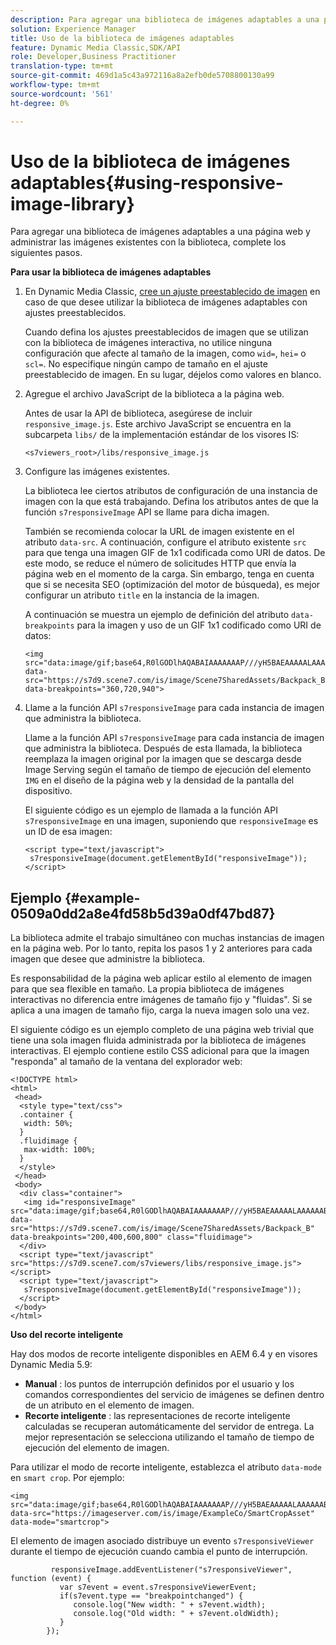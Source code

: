 ```yaml
---
description: Para agregar una biblioteca de imágenes adaptables a una página web y administrar las imágenes existentes con la biblioteca, complete los siguientes pasos.
solution: Experience Manager
title: Uso de la biblioteca de imágenes adaptables
feature: Dynamic Media Classic,SDK/API
role: Developer,Business Practitioner
translation-type: tm+mt
source-git-commit: 469d1a5c43a972116a8a2efb0de5708800130a99
workflow-type: tm+mt
source-wordcount: '561'
ht-degree: 0%

---
```



# Uso de la biblioteca de imágenes adaptables{#using-responsive-image-library}

Para agregar una biblioteca de imágenes adaptables a una página web y administrar las imágenes existentes con la biblioteca, complete los siguientes pasos.

**Para usar la biblioteca de imágenes adaptables**

1. En Dynamic Media Classic, [cree un ajuste preestablecido de imagen](https://experienceleague.adobe.com/docs/dynamic-media-classic/using/image-sizing/setting-image-presets.html#image-sizing) en caso de que desee utilizar la biblioteca de imágenes adaptables con ajustes preestablecidos.

   Cuando defina los ajustes preestablecidos de imagen que se utilizan con la biblioteca de imágenes interactiva, no utilice ninguna configuración que afecte al tamaño de la imagen, como `wid=`, `hei=` o `scl=`. No especifique ningún campo de tamaño en el ajuste preestablecido de imagen. En su lugar, déjelos como valores en blanco.
1. Agregue el archivo JavaScript de la biblioteca a la página web.

   Antes de usar la API de biblioteca, asegúrese de incluir `responsive_image.js`. Este archivo JavaScript se encuentra en la subcarpeta `libs/` de la implementación estándar de los visores IS:

   `<s7viewers_root>/libs/responsive_image.js`
1. Configure las imágenes existentes.

   La biblioteca lee ciertos atributos de configuración de una instancia de imagen con la que está trabajando. Defina los atributos antes de que la función `s7responsiveImage` API se llame para dicha imagen.

   También se recomienda colocar la URL de imagen existente en el atributo `data-src`. A continuación, configure el atributo existente `src` para que tenga una imagen GIF de 1x1 codificada como URI de datos. De este modo, se reduce el número de solicitudes HTTP que envía la página web en el momento de la carga. Sin embargo, tenga en cuenta que si se necesita SEO (optimización del motor de búsqueda), es mejor configurar un atributo `title` en la instancia de la imagen.

   A continuación se muestra un ejemplo de definición del atributo `data-breakpoints` para la imagen y uso de un GIF 1x1 codificado como URI de datos:

   ```
   <img src="data:image/gif;base64,R0lGODlhAQABAIAAAAAAAP///yH5BAEAAAAALAAAAAABAAEAAAIBRAA7" data-src="https://s7d9.scene7.com/is/image/Scene7SharedAssets/Backpack_B" data-breakpoints="360,720,940">
   ```

1. Llame a la función API `s7responsiveImage` para cada instancia de imagen que administra la biblioteca.

   Llame a la función API `s7responsiveImage` para cada instancia de imagen que administra la biblioteca. Después de esta llamada, la biblioteca reemplaza la imagen original por la imagen que se descarga desde Image Serving según el tamaño de tiempo de ejecución del elemento `IMG` en el diseño de la página web y la densidad de la pantalla del dispositivo.

   El siguiente código es un ejemplo de llamada a la función API `s7responsiveImage` en una imagen, suponiendo que `responsiveImage` es un ID de esa imagen:

   ```
   <script type="text/javascript"> 
    s7responsiveImage(document.getElementById("responsiveImage")); 
   </script>
   ```

## Ejemplo {#example-0509a0dd2a8e4fd58b5d39a0df47bd87}

La biblioteca admite el trabajo simultáneo con muchas instancias de imagen en la página web. Por lo tanto, repita los pasos 1 y 2 anteriores para cada imagen que desee que administre la biblioteca.

Es responsabilidad de la página web aplicar estilo al elemento de imagen para que sea flexible en tamaño. La propia biblioteca de imágenes interactivas no diferencia entre imágenes de tamaño fijo y &quot;fluidas&quot;. Si se aplica a una imagen de tamaño fijo, carga la nueva imagen solo una vez.

El siguiente código es un ejemplo completo de una página web trivial que tiene una sola imagen fluida administrada por la biblioteca de imágenes interactivas. El ejemplo contiene estilo CSS adicional para que la imagen &quot;responda&quot; al tamaño de la ventana del explorador web:

```
<!DOCTYPE html> 
<html> 
 <head> 
  <style type="text/css"> 
  .container { 
   width: 50%; 
  } 
  .fluidimage { 
   max-width: 100%; 
  } 
  </style> 
 </head> 
 <body> 
  <div class="container"> 
   <img id="responsiveImage" src="data:image/gif;base64,R0lGODlhAQABAIAAAAAAAP///yH5BAEAAAAALAAAAAABAAEAAAIBRAA7" data-src="https://s7d9.scene7.com/is/image/Scene7SharedAssets/Backpack_B" data-breakpoints="200,400,600,800" class="fluidimage"> 
  </div> 
  <script type="text/javascript" src="https://s7d9.scene7.com/s7viewers/libs/responsive_image.js"></script> 
  <script type="text/javascript"> 
   s7responsiveImage(document.getElementById("responsiveImage")); 
  </script> 
 </body> 
</html>
```

**Uso del recorte inteligente**

Hay dos modos de recorte inteligente disponibles en AEM 6.4 y en visores Dynamic Media 5.9:

* **Manual** : los puntos de interrupción definidos por el usuario y los comandos correspondientes del servicio de imágenes se definen dentro de un atributo en el elemento de imagen.
* **Recorte inteligente** : las representaciones de recorte inteligente calculadas se recuperan automáticamente del servidor de entrega. La mejor representación se selecciona utilizando el tamaño de tiempo de ejecución del elemento de imagen.

Para utilizar el modo de recorte inteligente, establezca el atributo `data-mode` en `smart crop`. Por ejemplo:

```
<img 
src="data:image/gif;base64,R0lGODlhAQABAIAAAAAAAP///yH5BAEAAAAALAAAAAABAAEAAAIBRAA7" 
data-src="https://imageserver.com/is/image/ExampleCo/SmartCropAsset" 
data-mode="smartcrop">
```

El elemento de imagen asociado distribuye un evento `s7responsiveViewer` durante el tiempo de ejecución cuando cambia el punto de interrupción.

```
         responsiveImage.addEventListener("s7responsiveViewer", function (event) { 
           var s7event = event.s7responsiveViewerEvent; 
           if(s7event.type == "breakpointchanged") { 
              console.log("New width: " + s7event.width); 
              console.log("Old width: " + s7event.oldWidth); 
           } 
        });
```
